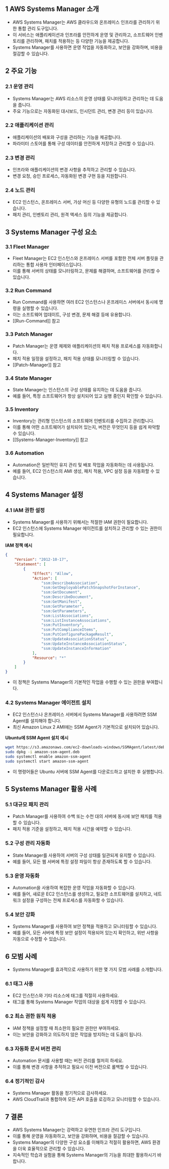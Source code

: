 ## 1 AWS Systems Manager 소개

- AWS Systems Manager는 AWS 클라우드와 온프레미스 인프라를 관리하기 위한 통합 관리 도구입니다.
- 이 서비스는 애플리케이션과 인프라를 안전하게 운영 및 관리하고, 소프트웨어 인벤토리를 관리하며, 패치를 적용하는 등 다양한 기능을 제공합니다.
- Systems Manager를 사용하면 운영 작업을 자동화하고, 보안을 강화하며, 비용을 절감할 수 있습니다.



## 2 주요 기능

### 2.1 운영 관리

- Systems Manager는 AWS 리소스의 운영 상태를 모니터링하고 관리하는 데 도움을 줍니다.
- 주요 기능으로는 자동화된 대시보드, 인시던트 관리, 변경 관리 등이 있습니다.



### 2.2 애플리케이션 관리

- 애플리케이션의 배포와 구성을 관리하는 기능을 제공합니다.
- 파라미터 스토어를 통해 구성 데이터를 안전하게 저장하고 관리할 수 있습니다.



### 2.3 변경 관리

- 인프라와 애플리케이션의 변경 사항을 추적하고 관리할 수 있습니다.
- 변경 요청, 승인 프로세스, 자동화된 변경 구현 등을 지원합니다.



### 2.4 노드 관리

- EC2 인스턴스, 온프레미스 서버, 가상 머신 등 다양한 유형의 노드를 관리할 수 있습니다.
- 패치 관리, 인벤토리 관리, 원격 액세스 등의 기능을 제공합니다.



## 3 Systems Manager 구성 요소

### 3.1 Fleet Manager

- Fleet Manager는 EC2 인스턴스와 온프레미스 서버를 포함한 전체 서버 플릿을 관리하는 통합 사용자 인터페이스입니다.
- 이를 통해 서버의 상태를 모니터링하고, 문제를 해결하며, 소프트웨어를 관리할 수 있습니다.



### 3.2 Run Command

- Run Command를 사용하면 여러 EC2 인스턴스나 온프레미스 서버에서 동시에 명령을 실행할 수 있습니다.
- 이는 소프트웨어 업데이트, 구성 변경, 문제 해결 등에 유용합니다.
- [[Run-Command]] 참고



### 3.3 Patch Manager

- Patch Manager는 운영 체제와 애플리케이션의 패치 적용 프로세스를 자동화합니다.
- 패치 적용 일정을 설정하고, 패치 적용 상태를 모니터링할 수 있습니다.
- [[Patch-Manager]] 참고



### 3.4 State Manager

- State Manager는 인스턴스의 구성 상태를 유지하는 데 도움을 줍니다.
- 예를 들어, 특정 소프트웨어가 항상 설치되어 있고 실행 중인지 확인할 수 있습니다.



### 3.5 Inventory

- Inventory는 관리형 인스턴스의 소프트웨어 인벤토리를 수집하고 관리합니다.
- 이를 통해 어떤 소프트웨어가 설치되어 있는지, 버전은 무엇인지 등을 쉽게 파악할 수 있습니다.
- [[Systems-Manager-Inventory]] 참고



### 3.6 Automation

- Automation은 일반적인 유지 관리 및 배포 작업을 자동화하는 데 사용됩니다.
- 예를 들어, EC2 인스턴스의 AMI 생성, 패치 적용, VPC 설정 등을 자동화할 수 있습니다.



## 4 Systems Manager 설정

### 4.1 IAM 권한 설정

- Systems Manager를 사용하기 위해서는 적절한 IAM 권한이 필요합니다.
- EC2 인스턴스에 Systems Manager 에이전트를 설치하고 관리할 수 있는 권한이 필요합니다.



**IAM 정책 예시**

```json
{
    "Version": "2012-10-17",
    "Statement": [
        {
            "Effect": "Allow",
            "Action": [
                "ssm:DescribeAssociation",
                "ssm:GetDeployablePatchSnapshotForInstance",
                "ssm:GetDocument",
                "ssm:DescribeDocument",
                "ssm:GetManifest",
                "ssm:GetParameter",
                "ssm:GetParameters",
                "ssm:ListAssociations",
                "ssm:ListInstanceAssociations",
                "ssm:PutInventory",
                "ssm:PutComplianceItems",
                "ssm:PutConfigurePackageResult",
                "ssm:UpdateAssociationStatus",
                "ssm:UpdateInstanceAssociationStatus",
                "ssm:UpdateInstanceInformation"
            ],
            "Resource": "*"
        }
    ]
}
```

- 이 정책은 Systems Manager의 기본적인 작업을 수행할 수 있는 권한을 부여합니다.



### 4.2 Systems Manager 에이전트 설치

- EC2 인스턴스나 온프레미스 서버에서 Systems Manager를 사용하려면 SSM Agent를 설치해야 합니다.
- 최신 Amazon Linux 2 AMI에는 SSM Agent가 기본적으로 설치되어 있습니다.



**Ubuntu에 SSM Agent 설치 예시**

```bash
wget https://s3.amazonaws.com/ec2-downloads-windows/SSMAgent/latest/debian_amd64/amazon-ssm-agent.deb
sudo dpkg -i amazon-ssm-agent.deb
sudo systemctl enable amazon-ssm-agent
sudo systemctl start amazon-ssm-agent
```

- 이 명령어들은 Ubuntu 서버에 SSM Agent를 다운로드하고 설치한 후 실행합니다.



## 5 Systems Manager 활용 사례

### 5.1 대규모 패치 관리

- Patch Manager를 사용하여 수백 또는 수천 대의 서버에 동시에 보안 패치를 적용할 수 있습니다.
- 패치 적용 기준을 설정하고, 패치 적용 시간을 예약할 수 있습니다.



### 5.2 구성 관리 자동화

- State Manager를 사용하여 서버의 구성 상태를 일관되게 유지할 수 있습니다.
- 예를 들어, 모든 웹 서버에 특정 설정 파일이 항상 존재하도록 할 수 있습니다.



### 5.3 운영 자동화

- Automation을 사용하여 복잡한 운영 작업을 자동화할 수 있습니다.
- 예를 들어, 새로운 EC2 인스턴스를 생성하고, 필요한 소프트웨어를 설치하고, 네트워크 설정을 구성하는 전체 프로세스를 자동화할 수 있습니다.



### 5.4 보안 강화

- Systems Manager를 사용하여 보안 정책을 적용하고 모니터링할 수 있습니다.
- 예를 들어, 모든 서버에 특정 보안 설정이 적용되어 있는지 확인하고, 위반 사항을 자동으로 수정할 수 있습니다.



## 6 모범 사례

- Systems Manager를 효과적으로 사용하기 위한 몇 가지 모범 사례를 소개합니다.



### 6.1 태그 사용

- EC2 인스턴스와 기타 리소스에 태그를 적절히 사용하세요.
- 태그를 통해 Systems Manager 작업의 대상을 쉽게 지정할 수 있습니다.



### 6.2 최소 권한 원칙 적용

- IAM 정책을 설정할 때 최소한의 필요한 권한만 부여하세요.
- 이는 보안을 강화하고 의도하지 않은 작업을 방지하는 데 도움이 됩니다.



### 6.3 자동화 문서 버전 관리

- Automation 문서를 사용할 때는 버전 관리를 철저히 하세요.
- 이를 통해 변경 사항을 추적하고 필요시 이전 버전으로 롤백할 수 있습니다.



### 6.4 정기적인 감사

- Systems Manager 활동을 정기적으로 감사하세요.
- AWS CloudTrail과 통합하여 모든 API 호출을 로깅하고 모니터링할 수 있습니다.



## 7 결론

- AWS Systems Manager는 강력하고 유연한 인프라 관리 도구입니다.
- 이를 통해 운영을 자동화하고, 보안을 강화하며, 비용을 절감할 수 있습니다.
- Systems Manager의 다양한 구성 요소를 이해하고 적절히 활용하면, AWS 환경을 더욱 효율적으로 관리할 수 있습니다.
- 지속적인 학습과 실험을 통해 Systems Manager의 기능을 최대한 활용하시기 바랍니다.